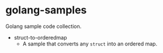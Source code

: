 # golang-samples

Golang sample code collection.

- struct-to-orderedmap
  - A sample that converts any `struct` into an ordered map.